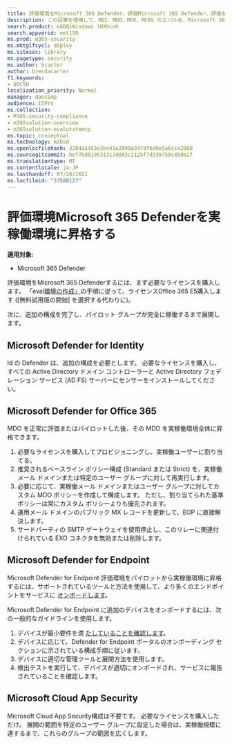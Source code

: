 ```yaml
---
title: 評価環境をMicrosoft 365 Defender、評価Microsoft 365 Defender、評価を試す、評価を維持する、生産評価を行う
description: この記事を使用して、MDI、MDO、MDE、MCAS のエバルを、Microsoft 365 Defender または M365D のライブ環境に昇格します。
search.product: eADQiWindows 10XVcnh
search.appverid: met150
ms.prod: m365-security
ms.mktglfcycl: deploy
ms.sitesec: library
ms.pagetype: security
ms.author: bcarter
author: brendacarter
f1.keywords:
- NOCSH
localization_priority: Normal
manager: dansimp
audience: ITPro
ms.collection:
- M365-security-compliance
- m365solution-overview
- m365solution-evalutatemtp
ms.topic: conceptual
ms.technology: m365d
ms.openlocfilehash: 3204a5453e3b441e2899a347df6d9e5a6cca2808
ms.sourcegitcommit: bef7bd019531317d083c1125f7d339750c450b2f
ms.translationtype: MT
ms.contentlocale: ja-JP
ms.lasthandoff: 07/26/2021
ms.locfileid: "53588127"
---
```

# <a name="promote-your-microsoft-365-defender-evaluation-environment-to-production"></a>評価環境Microsoft 365 Defenderを実稼働環境に昇格する

**適用対象:**
- Microsoft 365 Defender

評価環境をMicrosoft 365 Defenderするには、まず必要なライセンスを購入します。 「eval[環境の作成」](eval-create-eval-environment.md)の手順に従って、ライセンスOffice 365 E5購入します ([無料試用版の開始] を選択する代わりに)。

次に、追加の構成を完了し、パイロット グループが完全に稼働するまで展開します。 

## <a name="microsoft-defender-for-identity"></a>Microsoft Defender for Identity
Id の Defender は、追加の構成を必要とします。 必要なライセンスを購入し、すべての Active Directory ドメイン コントローラーと Active Directory フェデレーション サービス (AD FS) サーバーにセンサーをインストールしてください。 

## <a name="microsoft-defender-for-office-365"></a>Microsoft Defender for Office 365
MDO を正常に評価またはパイロットした後、その MDO を実稼働環境全体に昇格できます。
1. 必要なライセンスを購入してプロビジョニングし、実稼働ユーザーに割り当てる。
2. 推奨されるベースライン ポリシー構成 (Standard または Strict) を、実稼働メール ドメインまたは特定のユーザー グループに対して再実行します。
3. 必要に応じて、実稼働メール ドメインまたはユーザー グループに対してカスタム MDO ポリシーを作成して構成します。  ただし、割り当てられた基準ポリシーは常にカスタム ポリシーよりも優先されます。
4. 運用メール ドメインのパブリック MX レコードを更新して、EOP に直接解決します。
5. サードパーティの SMTP ゲートウェイを使用停止し、このリレーに関連付けられている EXO コネクタを無効または削除します。

## <a name="microsoft-defender-for-endpoint"></a>Microsoft Defender for Endpoint
Microsoft Defender for Endpoint 評価環境をパイロットから実稼働環境に昇格するには、サポートされているツールと方法を使用して、より多くのエンドポイントをサービスに [オンボードします](../defender-endpoint/onboard-configure.md)。

Microsoft Defender for Endpoint に追加のデバイスをオンボードするには、次の一般的なガイドラインを使用します。 

1. デバイスが最小要件を満 [たしていることを確認します](../defender-endpoint/minimum-requirements.md)。
2. デバイスに応じて、Defender for Endpoint ポータルのオンボーディング セクションに示されている構成手順に従います。
3. デバイスに適切な管理ツールと展開方法を使用します。
4.  検出テストを実行して、デバイスが適切にオンボードされ、サービスに報告されていることを確認します。

## <a name="microsoft-cloud-app-security"></a>Microsoft Cloud App Security
Microsoft Cloud App Security構成は不要です。 必要なライセンスを購入しただけ。 展開の範囲を特定のユーザー グループに設定した場合は、実稼働規模に達するまで、これらのグループの範囲を広くします。 

